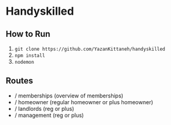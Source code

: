 # Handyskilled

## How to Run
1. `git clone https://github.com/YazanKittaneh/handyskilled`
2. `npm install`
3. `nodemon`

## Routes
-  / memberships (overview of memberships)
- / homeowner (regular homeowner or plus homeowner)
- / landlords (reg or plus)
- / management (reg or plus)